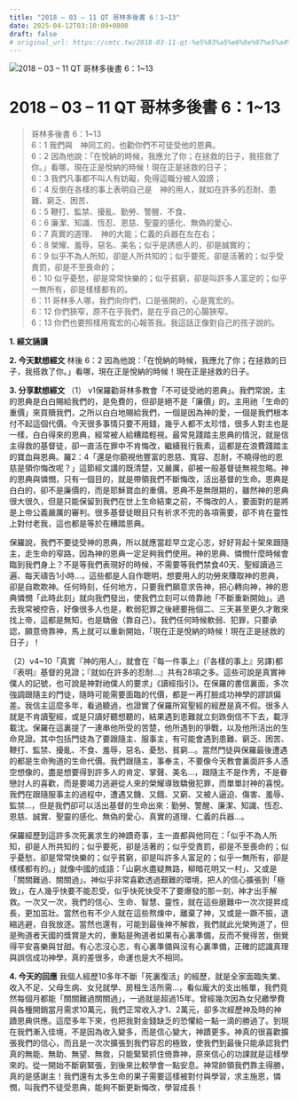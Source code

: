 ```yaml
---
title: "2018 – 03 – 11 QT 哥林多後書 6：1~13"
date: 2025-04-12T03:10:09+0800
draft: false
# original_url: https://cmtc.tw/2018-03-11-qt-%e5%93%a5%e6%9e%97%e5%a4%9a%e5%be%8c%e6%9b%b8-6%ef%bc%9a113
---
```


![2018 – 03 – 11 QT 哥林多後書 6：1\~13](/images/qt.jpg   "2018 – 03 – 11 QT 哥林多後書 6：1\~13")

# 2018 – 03 – 11 QT 哥林多後書 6：1\~13

> 哥林多後書 6：1\~13  
> 6：1 我們與　神同工的，也勸你們不可徒受他的恩典。  
> 6：2 因為他說：「在悅納的時候，我應允了你；在拯救的日子，我搭救了你。」看哪，現在正是悅納的時候！現在正是拯救的日子；  
> 6：3 我們凡事都不叫人有妨礙，免得這職分被人毀謗；  
> 6：4 反倒在各樣的事上表明自己是　神的用人，就如在許多的忍耐、患難、窮乏、困苦、  
> 6：5 鞭打、監禁、擾亂、勤勞、警醒、不食、  
> 6：6 廉潔、知識、恆忍、恩慈、聖靈的感化、無偽的愛心、  
> 6：7 真實的道理、　神的大能；仁義的兵器在左在右；  
> 6：8 榮耀、羞辱，惡名、美名；似乎是誘惑人的，卻是誠實的；  
> 6：9 似乎不為人所知，卻是人所共知的；似乎要死，卻是活著的；似乎受責罰，卻是不至喪命的；  
> 6：10 似乎憂愁，卻是常常快樂的；似乎貧窮，卻是叫許多人富足的；似乎一無所有，卻是樣樣都有的。  
> 6：11 哥林多人哪，我們向你們，口是張開的，心是寬宏的。  
> 6：12 你們狹窄，原不在乎我們，是在乎自己的心腸狹窄。  
> 6：13 你們也要照樣用寬宏的心報答我。我這話正像對自己的孩子說的。

**1. 經文誦讀**

**2.  今天默想經文**
林後 6：2 因為他說：「在悅納的時候，我應允了你；在拯救的日子，我搭救了你。」看哪，現在正是悅納的時候！現在正是拯救的日子。

**3. 分享默想經文**
（1） v1保羅勸哥林多教會「不可徒受祂的恩典」。我們常說，主的恩典是白白賜給我們的，是免費的，但卻是絕不是「廉價」的。主用祂「生命的重價」來買贖我們，之所以白白地賜給我們，一個是因為神的愛，一個是我們根本付不起這個代價。今天很多事情只要不用錢，幾乎人都不太珍惜，很多人對主也是一樣，白白得來的恩典，經常被人給糟踏輕視。最常見踐踏主恩典的情況，就是信主得救的基督徒，卻一直活在罪中不肯悔改，繼續我行我素，這都是在浪費踐踏主的寶血與恩典。羅2：4「還是你藐視他豐富的恩慈、寬容、忍耐，不曉得他的恩慈是領你悔改呢？」這節經文講的既清楚，又嚴厲，卻被一般基督徒無視忽略。神的恩典與憐憫，只有一個目的，就是帶領我們不斷悔改，活出基督的生命。恩典是白白的，卻不是廉價的，而是耶穌寶血的重價。恩典不是無限期的，雖然神的恩典很大很久，但是只能保留到我們在世上生命結束之前，不悔改的人，要面對的是將是上帝公義嚴厲的審判。很多基督徒眼目只有祈求不完的各項需要，卻不肯在靈性上對付老我，這也都是等於在糟踏恩典。

保羅說，我們不要徒受神的恩典，所以就應當趁早立定心志，好好背起十架來跟隨主，走生命的窄路，因為神的恩典一定足夠我們使用。神的恩典、憐憫什麼時候會臨到我們身上？不是等我們表現好的時候，不需要等我們禁食40天、聖經讀過三遍、每天禱告1小時…，這些都是人自作聰明，想要用人的功勞來賺取神的恩典，卻是自欺欺神。任何時刻，任何地方，只要我們願意求告神，把心轉向神，神的恩典憐憫「此時此刻」就向我們發出，使我們立刻可以倚靠祂「不斷重新開始」。過去我常被控告，好像很多人也是，軟弱犯罪之後總要拖個二、三天甚至更久才敢來找上帝，這都是無知，也是驕傲（靠自己）。我們任何時候軟弱、犯罪，只要承認，願意倚靠神，馬上就可以重新開始，「現在正是悅納的時候！現在正是拯救的日子」！

（2）v4\~10「真實『神的用人』，就會在『每一件事上』(『各樣的事上』另譯)都『表明』基督的見證；『就如在許多的忍耐…』共有28項之多。這些可說是真實神僕人的記號，也可說是神對祂僕人的要求」《讀經指引》。在保羅的書信裏面，多次強調跟隨主的門徒，隨時可能需要面臨的代價，都是一再打臉成功神學的謬誤偏差。我信主這麼多年，看過聽過，也證實了保羅所寫聖經的經歷是真不假。很多人就是不肯讀聖經，或是只讀好聽想聽的，結果遇到患難就立刻跌倒信不下去，載浮載沈。保羅在這裏提了一連串他所受的苦楚，他所遇到的爭戰，以及他所活出的生命見證。其中包括門徒為了要跟隨主、服事主，有可能會遇到患難、窮乏、困苦、鞭打、監禁、擾亂、不食、羞辱，惡名、憂愁、貧窮…。當然門徒與保羅最後遭遇的都是生命殉道的生命代價。我們跟隨主，事奉主，不要像今天教會裏面許多人憑空想像的，盡是想要得到許多人的肯定、掌聲、美名…，跟隨主不是作秀，不是眷戀討人的喜歡，而是要竭力逃避從人來的榮耀導致驕傲犯罪，而單單討神的喜悅。我們在跟隨服事主的過程中，遭遇又饑、又餓、又窮、又被人逼迫、傷害、羞辱、監禁…，但是我們卻可以活出基督的生命出來：勤勞、警醒、廉潔、知識、恆忍、恩慈、誠實、聖靈的感化、無偽的愛心、真實的道理、仁義的兵器…。

保羅經歷到這許多次死裏求生的神蹟奇事，主一直都與他同在：「似乎不為人所知，卻是人所共知的；似乎要死，卻是活著的；似乎受責罰，卻是不至喪命的；似乎憂愁，卻是常常快樂的；似乎貧窮，卻是叫許多人富足的；似乎一無所有，卻是樣樣都有的。」就像中國的成語：「山窮水盡疑無路，柳暗花明又一村」、又或是「關關難過、關關過」。神似乎非常喜歡透過艱難的環境，把人的信心擴張到「極致」，在人幾乎快要不能忍受，似乎快死快受不了要爆發的那一刻，神才出手解救。一次又一次，我們的信心、生命、智慧、靈性，就在這些磨難中一次次提昇成長，更加茁壯。當然也有不少人就在這些熬煉中，離棄了神，又或是一蹶不振，退縮逃避，自我放逐。當然也還有，可能到最後神不解救，我們就此光榮殉道了，但是殉道者天國的獎賞是大的，重點是殉道者如果有心裏準備，反而不覺得苦，倒覺得平安喜樂與甘甜。有心志沒心志，有心裏準備與沒有心裏準備，正確的認識真理與誤信成功神學，真的差很多，命運也是大不相同。

**4. 今天的回應**
我個人經歷10多年不斷「死裏復活」的經歷，就是全家面臨失業、收入不足、父母生病、女兒就學、房租生活所需…，看似龐大的支出帳單，我們竟然每個月都能「關關難過關關過」，一過就是超過15年。曾經幾次因為女兒繳學費與各種開銷當月需求10萬元，我們正常收入才1、2萬元，卻多次經歷神及時的神蹟恩典供應。這麼多年下來，也把我對金錢缺乏的恐懼給一點一滴的勝過了。到現在我們漸入佳境，不是因為收入變多，而是信心變大，神蹟更多。神真的很喜歡擴張我們的信心，而且是一次次擴張到我們容忍的極致，使我們到最後只能承認我們真的無能、無助、無望、無救，只能緊緊抓住倚靠神，原來信心的功課就是這樣學來的。從一開始不斷窮緊張，到後來比較學會一點安息。神常帥領我們靠主得勝，真的是感謝主！我們還有太多生命的果子需要這樣被對付與學習，求主施恩，憐憫，叫我們不徒受恩典，能夠不斷更新悔改，學習成長！
